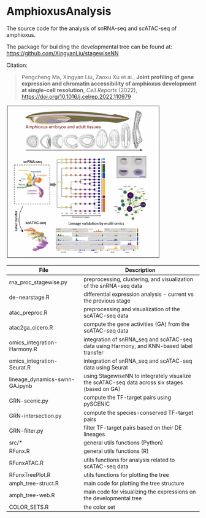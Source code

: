 # AmphioxusAnalysis

The source code for the analysis of snRNA-seq and scATAC-seq of amphioxus.

The package for building the developmental tree can be found at: https://github.com/XingyanLiu/stagewiseNN

Citation:
> Pengcheng Ma, Xingyan Liu, Zaoxu Xu et al., 
> **Joint profiling of gene expression and chromatin accessibility of amphioxus 
> development at single-cell resolution**,
> _Cell Reports_ (2022), https://doi.org/10.1016/j.celrep.2022.110979

<img src="graphic_summ.png" height="400"/>

| File                           | Description                                                                                    |
|--------------------------------|------------------------------------------------------------------------------------------------|
| rna_proc_stagewise.py          | preprocessing, clustering, and visualization of the snRNA-seq data                             |
| de-nearstage.R                 | differential expression analysis - current vs the previous stage                               |
| atac_preproc.R                 | preprocessing and visualization of the scATAC-seq data                                         |
| atac2ga_cicero.R               | compute the gene activities (GA) from the scATAC-seq data                                      |
| omics_integration-Harmony.R    | integration of snRNA_seq and scATAC-seq data using Harmony, and KNN-based label transfer       |
| omics_integration-Seurat.R     | integration of snRNA_seq and scATAC-seq data using Seurat                                      |
| lineage_dynamics-swnn-GA.ipynb | using StagewiseNN to integrately visualize the scATAC-seq data across six stages (based on GA) |
| GRN-scenic.py                  | compute the TF-target pairs using pySCENIC                                                     |
| GRN-intersection.py            | compute the species-conserved TF-target pairs                                                  |
| GRN-filter.py                  | filter TF-target pairs based on their DE lineages                                              |
| src/*                          | general utils functions (Python)                                                               |
| RFunx.R                        | general utils functions (R)                                                                    |
| RFunxATAC.R                    | utils functions for analysis related to scATAC-seq data                                        |
| RFunxTreePlot.R                | utils functions for plotting the tree                                                          |
| amph_tree-struct.R             | main code for plotting the tree structure                                                      |
| amph_tree-web.R                | main code for visualizing the expressions on the developmental tree                            |
| COLOR_SETS.R                   | the color set                                                                                  |


